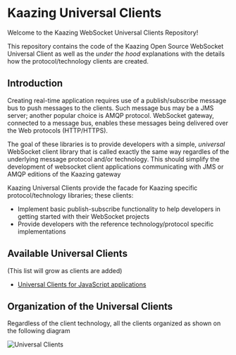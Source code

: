 # Kaazing Universal Clients

Welcome to the Kaazing WebSocket Universal Clients Repository!

This repository contains the code of the Kaazing Open Source WebSocket Universal Client as well as the *under the hood* explanations with the details how the protocol/technology clients are created.

## Introduction
Creating real-time application requires use of a publish/subscribe message bus to push messages to the clients. Such message bus may be a JMS server; another popular choice is AMQP protocol. WebSocket gateway, connected to a message bus, enables these messages being delivered over the Web protocols (HTTP/HTTPS).

The goal of these libraries is to provide developers with a simple, *universal* WebSocket client library that is called exactly the same way regardles of the underlying message protocol and/or technology. This should simplify the development of websocket client applications communicating with JMS or AMQP editions of the Kaazing gateway


Kaazing Universal Clients provide the facade for Kaazing specific protocol/technology libraries; these clients:
* Implement basic publish-subscribe functionality to help developers in getting started with their WebSocket projects
* Provide developers with the reference technology/protocol specific implementations

## Available Universal Clients
(This list will grow as clients are added)
- [Universal Clients for JavaScript applications][1]

## Organization of the Universal Clients
Regardless of the client technology, all the clients organized as shown on the following diagram

![][image-1]

[1]:	https://github.com/kaazing/universal-client/tree/develop/javascript "Universal Clients for JavaScript applications"

[image-1]:	images/UniversalClients.png "Universal Clients"

